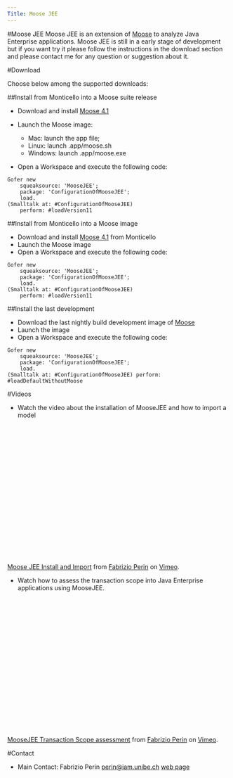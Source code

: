 ```yaml
---
Title: Moose JEE
---
```

#Moose JEE
Moose JEE is an extension of [Moose](http://moose.unibe.ch) to analyze Java Enterprise applications. Moose JEE is still in a early stage of development but if you want try it please follow the instructions in the download section and please contact me for any question or suggestion about it.

#Download

Choose below among the supported downloads:


##Install from Monticello into a Moose suite release


-  Download and install [Moose 4.1](http://www.moosetechnology.org/download)
-  Launch the Moose image:
	-  Mac: launch the app file;
	-  Linux: launch .app/moose.sh
	-  Windows: launch .app/moose.exe

-  Open a Workspace and execute the following code:
```
Gofer new
	squeaksource: 'MooseJEE';					
	package: 'ConfigurationOfMooseJEE';				
	load.								
(Smalltalk at: #ConfigurationOfMooseJEE) 
	perform: #loadVersion11
```


##Install from Monticello into a Moose image


-  Download and install [Moose 4.1](http://www.moosetechnology.org/download/pharo) from Monticello
-  Launch the Moose image
-  Open a Workspace and execute the following code:
```
Gofer new
	squeaksource: 'MooseJEE';					
	package: 'ConfigurationOfMooseJEE';				
	load.								
(Smalltalk at: #ConfigurationOfMooseJEE) 
	perform: #loadVersion11
```


##Install the last development


-  Download the last nightly build development image of [Moose](http://www.moosetechnology.org/download)
-  Launch the image
-  Open a Workspace and execute the following code:
```
Gofer new
	squeaksource: 'MooseJEE';					
	package: 'ConfigurationOfMooseJEE';				
	load.								
(Smalltalk at: #ConfigurationOfMooseJEE) perform: #loadDefaultWithoutMoose
```


#Videos


-  Watch the video about the installation of MooseJEE and how to import a model

<object width="400" height="300"><param name="allowfullscreen" value="true" /><param name="allowscriptaccess" value="always" /><param name="movie" value="http://vimeo.com/moogaloop.swf?clip_id=13394631&amp;server=vimeo.com&amp;show_title=1&amp;show_byline=1&amp;show_portrait=0&amp;color=&amp;fullscreen=1" /><embed src="http://vimeo.com/moogaloop.swf?clip_id=13394631&amp;server=vimeo.com&amp;show_title=1&amp;show_byline=1&amp;show_portrait=0&amp;color=&amp;fullscreen=1" type="application/x-shockwave-flash" allowfullscreen="true" allowscriptaccess="always" width="400" height="300"></embed></object><p><a href="http://vimeo.com/13394631">Moose JEE Install and Import</a> from <a href="http://vimeo.com/user4283140">Fabrizio Perin</a> on <a href="http://vimeo.com">Vimeo</a>.</p>


-  Watch how to assess the transaction scope into Java Enterprise applications using MooseJEE.

<object width="400" height="300"><param name="allowfullscreen" value="true" /><param name="allowscriptaccess" value="always" /><param name="movie" value="http://vimeo.com/moogaloop.swf?clip_id=13395402&amp;server=vimeo.com&amp;show_title=1&amp;show_byline=1&amp;show_portrait=0&amp;color=&amp;fullscreen=1" /><embed src="http://vimeo.com/moogaloop.swf?clip_id=13395402&amp;server=vimeo.com&amp;show_title=1&amp;show_byline=1&amp;show_portrait=0&amp;color=&amp;fullscreen=1" type="application/x-shockwave-flash" allowfullscreen="true" allowscriptaccess="always" width="400" height="300"></embed></object><p><a href="http://vimeo.com/13395402">MooseJEE Transaction Scope assessment</a> from <a href="http://vimeo.com/user4283140">Fabrizio Perin</a> on <a href="http://vimeo.com">Vimeo</a>.</p>

#Contact


- Main Contact: Fabrizio Perin <a href="mailto:perin@iam.unibe.ch">perin@iam.unibe.ch</a>
 [web page](%base_url%/staff/fabrizioperin)
